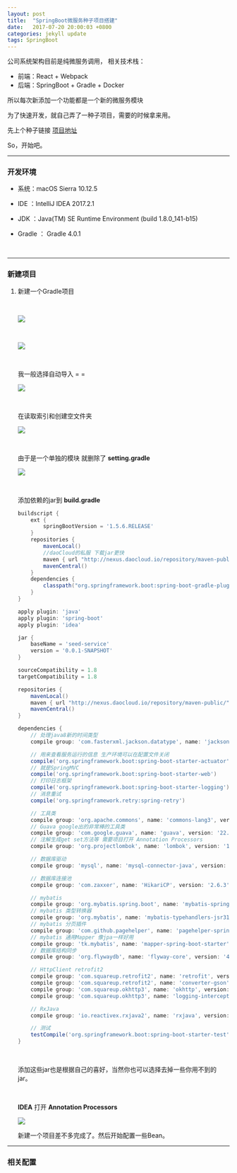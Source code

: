 ```yaml
---
layout: post
title:  "SpringBoot微服务种子项目搭建"
date:   2017-07-20 20:00:03 +0800
categories: jekyll update
tags: SpringBoot
---
```




公司系统架构目前是纯微服务调用， 相关技术栈：

- 前端：React + Webpack
- 后端：SpringBoot + Gradle + Docker

所以每次新添加一个功能都是一个新的微服务模块

为了快速开发，就自己弄了一种子项目，需要的时候拿来用。



先上个种子链接 [项目地址](https://github.com/lxcsjk/spring-boot-seed-project)

So，开始吧。

---



### 开发环境



- 系统：macOS Sierra 10.12.5

- IDE  ：IntelliJ IDEA 2017.2.1

- JDK  ：Java(TM) SE Runtime Environment (build 1.8.0_141-b15)

- Gradle ： Gradle 4.0.1

  ​

---



### 新建项目



1. 新建一个Gradle项目

   ​

   ![](http://oh6uhie7j.bkt.clouddn.com/QQ20170803-1.png)

   ​

   ![](http://oh6uhie7j.bkt.clouddn.com/QQ20170803-2.png)

   ​

   我一般选择自动导入 = = 

   ![](http://oh6uhie7j.bkt.clouddn.com/QQ20170803-3.png)

   ​

   在读取索引和创建空文件夹

   ![](http://oh6uhie7j.bkt.clouddn.com/QQ20170803-4.png)

   ​

   由于是一个单独的模块 就删除了 **setting.gradle**

   ![](http://oh6uhie7j.bkt.clouddn.com/QQ20170803-6.png)

   ​

   添加依赖的jar到 **build.gradle**

   ```groovy
   buildscript {
       ext {
           springBootVersion = '1.5.6.RELEASE'
       }
       repositories {
           mavenLocal()
           //daoCloud的私服 下载jar更快
           maven { url "http://nexus.daocloud.io/repository/maven-public/" }
           mavenCentral()
       }
       dependencies {
           classpath("org.springframework.boot:spring-boot-gradle-plugin:${springBootVersion}")
       }
   }

   apply plugin: 'java'
   apply plugin: 'spring-boot'
   apply plugin: 'idea'

   jar {
       baseName = 'seed-service'
       version = '0.0.1-SNAPSHOT'
   }

   sourceCompatibility = 1.8
   targetCompatibility = 1.8

   repositories {
       mavenLocal()
       maven { url "http://nexus.daocloud.io/repository/maven-public/" }
       mavenCentral()
   }

   dependencies {
       // 处理java8新的时间类型
       compile group: 'com.fasterxml.jackson.datatype', name: 'jackson-datatype-jsr310', version: '2.9.0'

       // 用来查看服务运行的信息 生产环境可以在配置文件关闭
       compile('org.springframework.boot:spring-boot-starter-actuator')
       // 就是SpringMVC
       compile('org.springframework.boot:spring-boot-starter-web')
       // 打印日志框架
       compile('org.springframework.boot:spring-boot-starter-logging')
       // 消息重试
       compile('org.springframework.retry:spring-retry')

       // 工具类
       compile group: 'org.apache.commons', name: 'commons-lang3', version: '3.6'
       // Guava google出的非常棒的工具类
       compile group: 'com.google.guava', name: 'guava', version: '22.0'
       // 注解生成get set方法等 需要项目打开 Annotation Processors
       compile group: 'org.projectlombok', name: 'lombok', version: '1.16.18'

       // 数据库驱动
       compile group: 'mysql', name: 'mysql-connector-java', version: '6.0.6'

       // 数据库连接池
       compile group: 'com.zaxxer', name: 'HikariCP', version: '2.6.3'

       // mybatis
       compile group: 'org.mybatis.spring.boot', name: 'mybatis-spring-boot-starter', version: '1.3.0'
       // mybatis 类型转换器
       compile group: 'org.mybatis', name: 'mybatis-typehandlers-jsr310', version: '1.0.2'
       // mybatis 分页插件
       compile group: 'com.github.pagehelper', name: 'pagehelper-spring-boot-starter', version: '1.1.2'
       // mybatis 通用Mapper 像jpa一样好用
       compile group: 'tk.mybatis', name: 'mapper-spring-boot-starter', version: '1.1.2'
       // 数据库结构同步
       compile group: 'org.flywaydb', name: 'flyway-core', version: '4.2.0'

       // HttpClient retrofit2
       compile group: 'com.squareup.retrofit2', name: 'retrofit', version: '2.3.0'
       compile group: 'com.squareup.retrofit2', name: 'converter-gson', version: '2.3.0'
       compile group: 'com.squareup.okhttp3', name: 'okhttp', version: '3.8.1'
       compile group: 'com.squareup.okhttp3', name: 'logging-interceptor', version: '3.8.1'

       // RxJava
       compile group: 'io.reactivex.rxjava2', name: 'rxjava', version: '2.1.2'

       // 测试
       testCompile('org.springframework.boot:spring-boot-starter-test')
   }

   ```

   ​

   添加这些jar也是根据自己的喜好，当然你也可以选择去掉一些你用不到的jar。

   ​

   **IDEA** 打开 **Annotation Processors**

   ![](http://oh6uhie7j.bkt.clouddn.com/QQ20170803-7.png)

   新建一个项目差不多完成了。然后开始配置一些Bean。


---



### 相关配置

